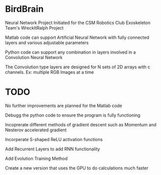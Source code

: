 # BirdBrain

Neural Network Project Initiated for the CSM Robotics Club Exoskeleton Team's WreckItRalph Project

Matlab code can support Artificial Neural Network with fully connected layers and various adjustable parameters

Python code can support any combination in layers involved in a Convolution Neural Network

The Convolution type layers are designed for N sets of 2D arrays with c channels. Ex: multiple RGB Images at a time



# TODO

No further improvements are planned for the Matlab code

Debugg the python code to ensure the program is fully functioning

Incoprerate different methods of gradient descent such as Momentum and Nesterov accelerated gradient

Incorperate S-shaped ReLU activation functions

Add Recurrent Layers to add RNN functionality

Add Evolution Training Method

Create a new version that uses the GPU to do calculations much faster
